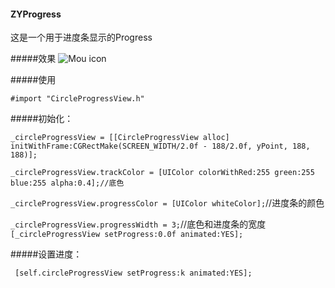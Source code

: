 #### ZYProgress

这是一个用于进度条显示的Progress

#####效果
![Mou icon](ZYProgress/progressgif.gif)

#####使用

`#import "CircleProgressView.h"`

#####初始化：

`_circleProgressView = [[CircleProgressView alloc] initWithFrame:CGRectMake(SCREEN_WIDTH/2.0f - 188/2.0f, yPoint, 188, 188)];`

`_circleProgressView.trackColor = [UIColor colorWithRed:255 green:255 blue:255 alpha:0.4];//底色`

`_circleProgressView.progressColor = [UIColor whiteColor];`//进度条的颜色

`_circleProgressView.progressWidth = 3;`//底色和进度条的宽度
`[_circleProgressView setProgress:0.0f animated:YES];`
        
#####设置进度：

` [self.circleProgressView setProgress:k animated:YES];`